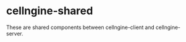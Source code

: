 cellngine-shared
================

These are shared components between cellngine-client and cellngine-server.